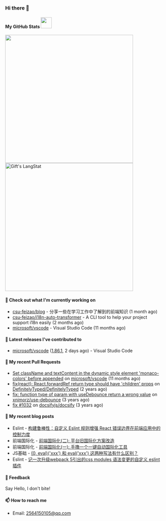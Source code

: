 ### Hi there 👋

####  My GitHub Stats <img src = "https://i.pinimg.com/originals/65/c4/f4/65c4f452571be1261e9c623f7da488ac.gif" width = 35px> 
 
<div>
  <img width="410px" align="center" src="https://github-readme-stats.anuraghazra1.vercel.app/api?username=csu-feizao&show_icons=true" />
  <img width="410px" align="center" src="https://github-readme-streak-stats.herokuapp.com/?user=csu-feizao" alt="Gift's LangStat" />
</div>

#### 👷 Check out what I'm currently working on

- [csu-feizao/blog](https://github.com/csu-feizao/blog) - 分享一些在学习工作中了解到的前端知识 (1 month ago)
- [csu-feizao/i18n-auto-transformer](https://github.com/csu-feizao/i18n-auto-transformer) - A CLI tool to help your project support i18n easily (2 months ago)
- [microsoft/vscode](https://github.com/microsoft/vscode) - Visual Studio Code (11 months ago)

#### 🔭 Latest releases I've contributed to

- [microsoft/vscode](https://github.com/microsoft/vscode) ([1.86.1](https://github.com/microsoft/vscode/releases/tag/1.86.1), 2 days ago) - Visual Studio Code

#### 🔨 My recent Pull Requests

- [Set className and textContent in the dynamic style element &#39;monaco-colors&#39; before appended](https://github.com/microsoft/vscode/pull/176746) on [microsoft/vscode](https://github.com/microsoft/vscode) (11 months ago)
- [fix(react): React.forwardRef return type should have &#39;children&#39; props](https://github.com/DefinitelyTyped/DefinitelyTyped/pull/52604) on [DefinitelyTyped/DefinitelyTyped](https://github.com/DefinitelyTyped/DefinitelyTyped) (2 years ago)
- [fix: function type of param with useDebounce return a wrong value](https://github.com/xnimorz/use-debounce/pull/95) on [xnimorz/use-debounce](https://github.com/xnimorz/use-debounce) (3 years ago)
- [fix #1032](https://github.com/docsifyjs/docsify/pull/1043) on [docsifyjs/docsify](https://github.com/docsifyjs/docsify) (3 years ago)

#### 📜 My recent blog posts

- Eslint - [构建鲁棒性：自定义 Eslint 规则增强 React 错误边界在前端应用中的控制力度](https://github.com/csu-feizao/blog/issues/5)
- 前端国际化 - [前端国际化(二): 平台旧国际化方案改造](https://github.com/csu-feizao/blog/issues/4)
- 前端国际化 - [前端国际化(一): 手撸一个一键自动国际化工具](https://github.com/csu-feizao/blog/issues/3)
- JS基础 - [(0, eval)('xxx') 和 eval('xxx') 这两种写法有什么区别？](https://github.com/csu-feizao/blog/issues/2)
- Eslint - [记一次升级webpack 5引出的css modules 语法变更的自定义 eslint 插件](https://github.com/csu-feizao/blog/issues/1)

#### 💬 Feedback

Say Hello, I don't bite!

#### 📫 How to reach me

- Email: 2564150105@qq.com
